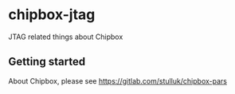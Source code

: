 # chipbox-jtag

JTAG related things about Chipbox

## Getting started

About Chipbox, please see https://gitlab.com/stulluk/chipbox-pars


